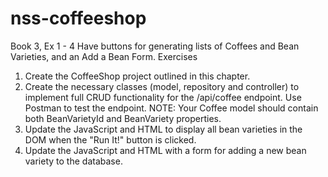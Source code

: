 # nss-coffeeshop
Book 3, Ex 1 - 4
Have buttons for generating lists of Coffees and Bean Varieties, and an Add a Bean Form.
Exercises
1) Create the CoffeeShop project outlined in this chapter.
2) Create the necessary classes (model, repository and controller) to implement full CRUD functionality for the /api/coffee endpoint. Use Postman to test the endpoint.
NOTE: Your Coffee model should contain both BeanVarietyId and BeanVariety properties.
3) Update the JavaScript and HTML to display all bean varieties in the DOM when the "Run It!" button is clicked.
4) Update the JavaScript and HTML with a form for adding a new bean variety to the database.
